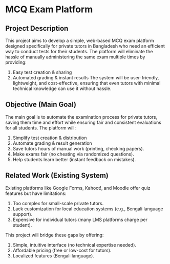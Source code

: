 # MCQ Exam Platform

## Project Description

This project aims to develop a simple, web-based MCQ exam platform designed specifically for private tutors in Bangladesh who need an efficient way to conduct tests for their students. The platform will eliminate the hassle of manually administering the same exam multiple times by providing:

1. Easy test creation & sharing
2. Automated grading & instant results
   The system will be user-friendly, lightweight, and cost-effective, ensuring that even tutors with minimal technical knowledge can use it without hassle.

## Objective (Main Goal)

The main goal is to automate the examination process for private tutors, saving them time and effort while ensuring fair and consistent evaluations for all students. The platform will:

1. Simplify test creation & distribution
2. Automate grading & result generation
3. Save tutors hours of manual work (printing, checking papers).
4. Make exams fair (no cheating via randomized questions).
5. Help students learn better (instant feedback on mistakes).

## Related Work (Existing System)

Existing platforms like Google Forms, Kahoot!, and Moodle offer quiz features but have limitations:

1. Too complex for small-scale private tutors.
2. Lack customization for local education systems (e.g., Bengali language support).
3. Expensive for individual tutors (many LMS platforms charge per student).

This project will bridge these gaps by offering:

1. Simple, intuitive interface (no technical expertise needed).
2. Affordable pricing (free or low-cost for tutors).
3. Localized features (Bengali language).
